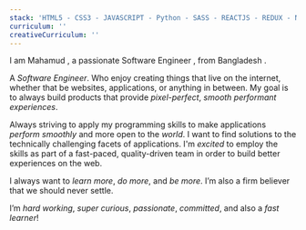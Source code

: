 ```yaml
---
stack: 'HTML5 - CSS3 - JAVASCRIPT - Python - SASS - REACTJS - REDUX - NODEJS - EXPRESSJS - Java - MONGODB - MYSQL - FIREBASE'
curriculum: ''
creativeCurriculum: ''
---
```


I am <span>Mahamud</span> , a passionate <span>Software Engineer</span> , from <span>Bangladesh</span> .

A _Software Engineer_. Who enjoy creating things that live on the internet, whether that be websites, applications, or anything in between. My goal is to always build products that provide _pixel-perfect_, _smooth performant experiences_.

Always striving to apply my programming skills to make applications _perform smoothly_ and more open to the _world_. I want to find solutions to the technically challenging facets of applications. I'm _excited_ to employ the skills as part of a fast-paced, quality-driven team in order to build better experiences on the web.

I always want to _learn more_, _do more_, and _be more_. I’m also a firm believer that we should <span>never settle</span>.

I’m _hard working_, _super curious_, _passionate_, _committed_, and also a _fast learner_!
